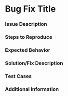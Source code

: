# Bug Fix Title

### Issue Description
<!--
- Describe the issue here.  
-->

### Steps to Reproduce
<!--
- Provide a step-by-step guide to reproducing the issue.
-->

### Expected Behavior
<!--
- Describe the expected behavior here.  
-->

### Solution/Fix Description
<!--
-Describe what approaches are taken to fix/mitigate the issue.  
-->

### Test Cases
<!--
- [ ] Detail the test cases you used.
- [ ] Make use of checkboxes to help the developers who is doing the testing keep track of their progress
-->

### Additional Information
<!--
- Describe the addition changes/steps you took, for example the SQL commands used for adding a column in database table.  
-->
